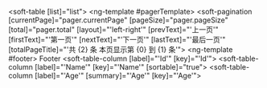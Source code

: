 <soft-table [list]="list">
  <ng-template #pagerTemplate>
    <soft-pagination [currentPage]="pager.currentPage" [pageSize]="pager.pageSize" [total]="pager.total" [layout]="'left-right'" [prevText]="'上一页'" [firstText]="'第一页'"
      [nextText]="'下一页'" [lastText]="'最后一页'" [totalPageTitle]="'共 {2} 条 本页显示第 {0} 到 {1} 条'"></soft-pagination>
  </ng-template>
  <ng-template #footer>
    <soft-button size="small" color="success">Footer</soft-button>
  </ng-template>
  <soft-table-column [label]="'Id'" [key]="'Id'"></soft-table-column>
  <soft-table-column [label]="'Name'" [key]="'Name'" [sortable]="true"></soft-table-column>
  <soft-table-column [label]="'Age'" [summary]="'Age'" [key]="'Age'"></soft-table-column>
</soft-table>